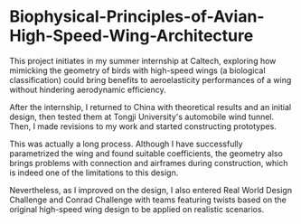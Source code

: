 # Biophysical-Principles-of-Avian-High-Speed-Wing-Architecture

This project initiates in my summer internship at Caltech, exploring how mimicking the geometry of birds with high-speed wings (a biological classification) could bring benefits to aeroelasticity performances of a wing without hindering aerodynamic efficiency. 

After the internship, I returned to China with theoretical results and an initial design, then tested them at Tongji University's automobile wind tunnel. Then, I made revisions to my work and started constructing prototypes. 

This was actually a long process. Although I have successfully parametrized the wing and found suitable coefficients, the geometry also brings problems with connection and airframes during construction, which is indeed one of the limitations to this design. 

Nevertheless, as I improved on the design, I also entered Real World Design Challenge and Conrad Challenge with teams featuring twists based on the original high-speed wing design to be applied on realistic scenarios. 
